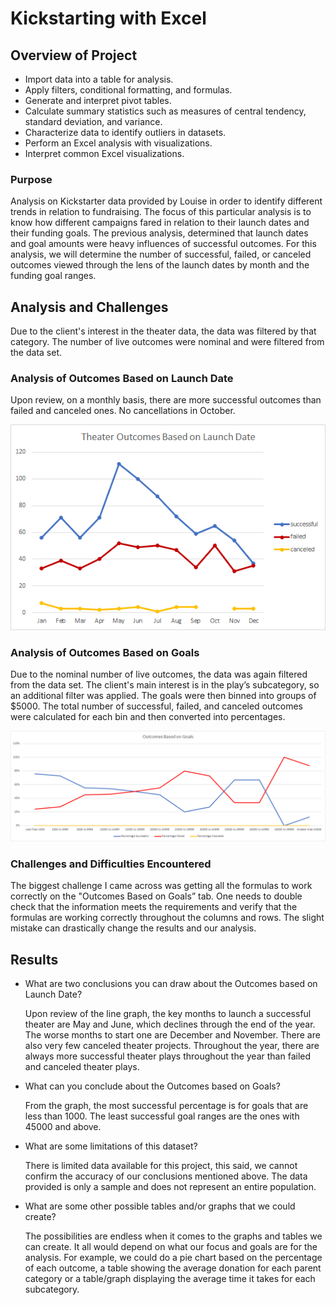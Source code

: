 # Kickstarting with Excel

## Overview of Project
- Import data into a table for analysis.
- Apply filters, conditional formatting, and formulas.
- Generate and interpret pivot tables.
- Calculate summary statistics such as measures of central tendency, standard deviation, and variance.
- Characterize data to identify outliers in datasets.
- Perform an Excel analysis with visualizations.
- Interpret common Excel visualizations.

### Purpose
Analysis on Kickstarter data provided by Louise in order to identify different trends in relation to fundraising. The focus of this particular analysis is to know how different campaigns fared in relation to their launch dates and their funding goals. The previous analysis, determined that launch dates and goal amounts were heavy influences of successful outcomes. For this analysis, we will determine the number of successful, failed, or canceled outcomes viewed through the lens of the launch dates by month and the funding goal ranges.

## Analysis and Challenges
Due to the client's interest in the theater data, the data was filtered by that category. The number of live outcomes were nominal and were filtered from the data set.

### Analysis of Outcomes Based on Launch Date
Upon review, on a monthly basis, there are more successful outcomes than failed and canceled ones. No cancellations in October.

![](resources/Theater_Outcomes_vs_Launch.png)

### Analysis of Outcomes Based on Goals
Due to the nominal number of live outcomes, the data was again filtered from the data set. The client's main interest is in the play’s subcategory, so an additional filter was applied. The goals were then binned into groups of $5000. The total number of successful, failed, and canceled outcomes were calculated for each bin and then converted into percentages.

![](resources/Outcomes_vs_Goals.png)

### Challenges and Difficulties Encountered
The biggest challenge I came across was getting all the formulas to work correctly on the "Outcomes Based on Goals” tab. One needs to double check that the information meets the requirements and verify that the formulas are working correctly throughout the columns and rows. The slight mistake can drastically change the results and our analysis.  

## Results
- What are two conclusions you can draw about the Outcomes based on Launch Date?

  Upon review of the line graph, the key months to launch a successful theater are May and June, which declines through the end of the year. The worse months to start one are December and November. There are also very few canceled theater projects. Throughout the year, there are always more successful theater plays throughout the year than failed and canceled theater plays. 
 
- What can you conclude about the Outcomes based on Goals?

  From the graph, the most successful percentage is for goals that are less than 1000. The least successful goal ranges are the ones with 45000 and above.
 
- What are some limitations of this dataset?

  There is limited data available for this project, this said, we cannot confirm the accuracy of our conclusions mentioned above. The data provided is only a sample and does not represent an entire population.

- What are some other possible tables and/or graphs that we could create?

  The possibilities are endless when it comes to the graphs and tables we can create. It all would depend on what our focus and goals are for the analysis. For example, we could do a pie chart based on the percentage of each outcome, a table showing the average donation for each parent category or a table/graph displaying the average time it takes for each subcategory.
